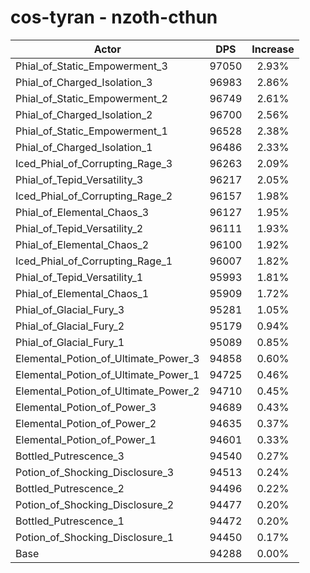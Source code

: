 # cos-tyran - nzoth-cthun
| Actor | DPS | Increase |
|---|:---:|:---:|
|Phial_of_Static_Empowerment_3|97050|2.93%|
|Phial_of_Charged_Isolation_3|96983|2.86%|
|Phial_of_Static_Empowerment_2|96749|2.61%|
|Phial_of_Charged_Isolation_2|96700|2.56%|
|Phial_of_Static_Empowerment_1|96528|2.38%|
|Phial_of_Charged_Isolation_1|96486|2.33%|
|Iced_Phial_of_Corrupting_Rage_3|96263|2.09%|
|Phial_of_Tepid_Versatility_3|96217|2.05%|
|Iced_Phial_of_Corrupting_Rage_2|96157|1.98%|
|Phial_of_Elemental_Chaos_3|96127|1.95%|
|Phial_of_Tepid_Versatility_2|96111|1.93%|
|Phial_of_Elemental_Chaos_2|96100|1.92%|
|Iced_Phial_of_Corrupting_Rage_1|96007|1.82%|
|Phial_of_Tepid_Versatility_1|95993|1.81%|
|Phial_of_Elemental_Chaos_1|95909|1.72%|
|Phial_of_Glacial_Fury_3|95281|1.05%|
|Phial_of_Glacial_Fury_2|95179|0.94%|
|Phial_of_Glacial_Fury_1|95089|0.85%|
|Elemental_Potion_of_Ultimate_Power_3|94858|0.60%|
|Elemental_Potion_of_Ultimate_Power_1|94725|0.46%|
|Elemental_Potion_of_Ultimate_Power_2|94710|0.45%|
|Elemental_Potion_of_Power_3|94689|0.43%|
|Elemental_Potion_of_Power_2|94635|0.37%|
|Elemental_Potion_of_Power_1|94601|0.33%|
|Bottled_Putrescence_3|94540|0.27%|
|Potion_of_Shocking_Disclosure_3|94513|0.24%|
|Bottled_Putrescence_2|94496|0.22%|
|Potion_of_Shocking_Disclosure_2|94477|0.20%|
|Bottled_Putrescence_1|94472|0.20%|
|Potion_of_Shocking_Disclosure_1|94450|0.17%|
|Base|94288|0.00%|
